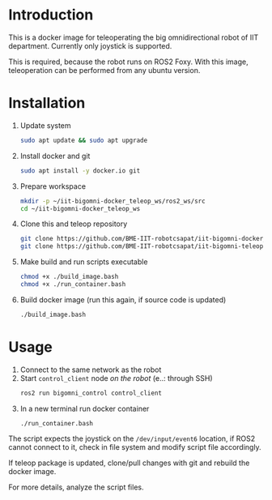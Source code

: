 # Introduction

This is a docker image for teleoperating the big omnidirectional robot of IIT department. Currently only joystick is supported.

This is required, because the robot runs on ROS2 Foxy. With this image, teleoperation can be performed from any ubuntu version.

# Installation

1. Update system
   ```bash
   sudo apt update && sudo apt upgrade
   ```
3. Install docker and git
   ```bash
   sudo apt install -y docker.io git
   ```
5. Prepare workspace
   ```bash
   mkdir -p ~/iit-bigomni-docker_teleop_ws/ros2_ws/src
   cd ~/iit-bigomni-docker_teleop_ws
   ```
6. Clone this and teleop repository
   ```bash
   git clone https://github.com/BME-IIT-robotcsapat/iit-bigomni-docker_teleop
   git clone https://github.com/BME-IIT-robotcsapat/iit-bigomni-teleop ./ros2_ws/src
   ```
7. Make build and run scripts executable
   ```bash
   chmod +x ./build_image.bash
   chmod +x ./run_container.bash
   ```
8. Build docker image (run this again, if source code is updated)
   ```bash
   ./build_image.bash
   ```

# Usage
1. Connect to the same network as the robot
2. Start `control_client` node *on the robot* (e..: through SSH)
   ```bash
   ros2 run bigomni_control control_client
   ```
3. In a new terminal run docker container
   ```bash
   ./run_container.bash
   ```
   
The script expects the joystick on the `/dev/input/event6` location, if ROS2 cannot connect to it, check in file system and modify script file accordingly.

If teleop package is updated, clone/pull changes with git and rebuild the docker image.

For more details, analyze the script files.

